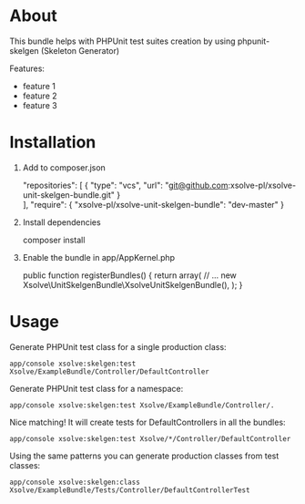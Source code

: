 # About

This bundle helps with PHPUnit test suites creation by using phpunit-skelgen (Skeleton Generator)

Features:

* feature 1
* feature 2
* feature 3

# Installation

1) Add to composer.json

    "repositories": [
        {
            "type": "vcs",
            "url": "git@github.com:xsolve-pl/xsolve-unit-skelgen-bundle.git"
        }   
    ],
    "require": {
        "xsolve-pl/xsolve-unit-skelgen-bundle": "dev-master"
    }

2) Install dependencies

    composer install

3) Enable the bundle in app/AppKernel.php

    public function registerBundles()
    {
        return array(
        // ...
            new Xsolve\UnitSkelgenBundle\XsolveUnitSkelgenBundle(),
        );
    }


# Usage

Generate PHPUnit test class for a single production class:

    app/console xsolve:skelgen:test Xsolve/ExampleBundle/Controller/DefaultController

Generate PHPUnit test class for a namespace:

    app/console xsolve:skelgen:test Xsolve/ExampleBundle/Controller/.

Nice matching! It will create tests for DefaultControllers in all the bundles:

    app/console xsolve:skelgen:test Xsolve/*/Controller/DefaultController

Using the same patterns you can generate production classes from test classes:

    app/console xsolve:skelgen:class Xsolve/ExampleBundle/Tests/Controller/DefaultControllerTest
